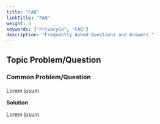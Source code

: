 ```yaml
---
title: "FAQ"
linkTitle: "FAQ"
weight: 5
keywords: ["PrivacyGo", "FAQ"]
description: "Frequently Asked Questions and Answers."
---
```


## Topic Problem/Question

### Common Problem/Question

Lorem ipsum

**Solution**

Lorem ipsum

